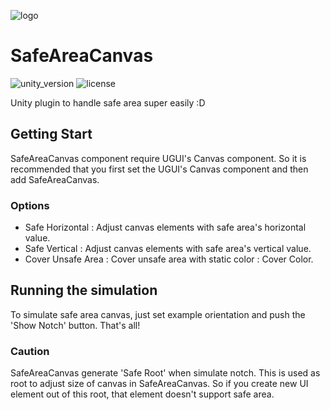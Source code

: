 ![logo](https://user-images.githubusercontent.com/18159012/42125819-e0f2d9e2-7cb8-11e8-9833-52c911b3e8af.png)

# SafeAreaCanvas

![unity_version](https://img.shields.io/badge/Unity-2018.1-blue.svg?style=flat-square) ![license](https://img.shields.io/badge/License-MIT-blue.svg?style=flat-square)

Unity plugin to handle safe area super easily :D

## Getting Start

SafeAreaCanvas component require UGUI's Canvas component. So it is recommended that you first set the UGUI's Canvas component and then add SafeAreaCanvas.

### Options

- Safe Horizontal : Adjust canvas elements with safe area's horizontal value.
- Safe Vertical : Adjust canvas elements with safe area's vertical value.
- Cover Unsafe Area : Cover unsafe area with static color : Cover Color.

## Running the simulation

To simulate safe area canvas, just set example orientation and push the 'Show Notch' button. That's all!

### Caution

SafeAreaCanvas generate 'Safe Root' when simulate notch. This is used as root to adjust size of canvas in SafeAreaCanvas. So if you create new UI element out of this root, that element doesn't support safe area.
